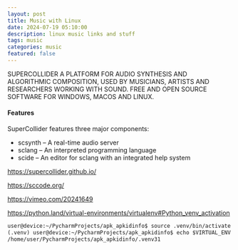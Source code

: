 ```yaml
---
layout: post
title: Music with Linux 
date: 2024-07-19 05:10:00
description: linux music links and stuff
tags: music
categories: music
featured: false
---
```




SUPERCOLLIDER
A PLATFORM FOR AUDIO SYNTHESIS AND ALGORITHMIC COMPOSITION, USED BY MUSICIANS, ARTISTS AND RESEARCHERS WORKING WITH SOUND.
FREE AND OPEN SOURCE SOFTWARE FOR WINDOWS, MACOS AND LINUX.

#### Features
SuperCollider features three major components:
- scsynth – A real-time audio server
- sclang – An interpreted programming language
- scide – An editor for sclang with an integrated help system

https://supercollider.github.io/

https://sccode.org/

https://vimeo.com/20241649




<a href="https://python.land/virtual-environments/virtualenv#Python_venv_activation">
https://python.land/virtual-environments/virtualenv#Python_venv_activation</a>

````markdown
user@device:~/PycharmProjects/apk_apkidinfo$ source .venv/bin/activate
(.venv) user@device:~/PycharmProjects/apk_apkidinfo$ echo $VIRTUAL_ENV
/home/user/PycharmProjects/apk_apkidinfo/.venv31
````
